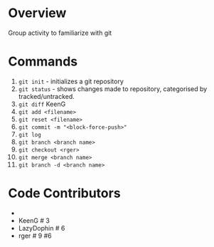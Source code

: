 
# Overview
Group activity to familiarize with git

# Commands
1. `git init` - initializes a git repository
2. `git status` - shows changes made to repository, categorised by tracked/untracked.
3. `git diff` KeenG
4. `git add <filename>` 
5. `git reset <filename>`
6. `git commit -m "<block-force-push>"`
7. `git log`
8. `git branch <branch name>`
9. `git checkout <rger>`
10. `git merge <branch name>`
11. `git branch -d <branch name>`

# Code Contributors
- <alias of developer>
- KeenG # 3
- LazyDophin # 6
- rger # 9 #6

